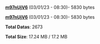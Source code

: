 [**m97nUjV6**](/data/m97nUjV6.txt) (03/01/23 - 08:30)- 5830 bytes

[**m97nUjV6**](/data/m97nUjV6.txt) (03/01/23 - 08:30)- 5830 bytes

**Total Datas**: 2673

**Total Size**: 17.24 MB / 17.2 MB